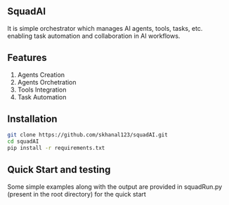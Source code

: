 ## SquadAI
It is simple orchestrator which manages AI agents, tools, tasks, etc. enabling task automation and collaboration in AI workflows. 

## Features
1. Agents Creation
2. Agents Orchetration
3. Tools Integration
4. Task Automation

## Installation
```bash
git clone https://github.com/skhanal123/squadAI.git
cd squadAI  
pip install -r requirements.txt
```

## Quick Start and testing
Some simple examples along with the output are provided in squadRun.py (present in the root directory) for the quick start